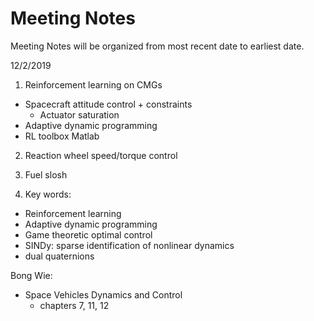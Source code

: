 # Meeting Notes

Meeting Notes will be organized from most recent date to earliest date. 

12/2/2019

1. Reinforcement learning on CMGs
* Spacecraft attitude control + constraints 
	* Actuator saturation 
* Adaptive dynamic programming 
* RL toolbox Matlab 
	
2. Reaction wheel speed/torque control 

3. Fuel slosh 

4. Key words: 
* Reinforcement learning 
* Adaptive dynamic programming 
* Game theoretic optimal control 
* SINDy: sparse identification of nonlinear dynamics 
* dual quaternions 
	
Bong Wie: 
* Space Vehicles Dynamics and Control 
	* chapters 7, 11, 12 
	
